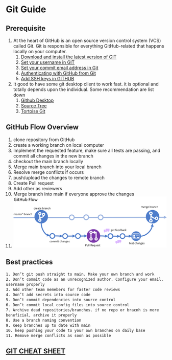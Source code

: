 # Git Guide 
## Prerequisite
1. At the heart of GitHub is an open source version control system (VCS) called Git. Git is responsible for everything GitHub-related that happens locally on your computer. 
   1. [Download and install the latest version of GIT](https://git-scm.com/downloads)
   2. [Set your username in GIT](https://docs.github.com/en/get-started/getting-started-with-git/setting-your-username-in-git)
   3. [Set your commit email address in Git](https://docs.github.com/en/account-and-profile/setting-up-and-managing-your-personal-account-on-github/managing-email-preferences/setting-your-commit-email-address)
   4. [Authenticating with GitHub from Git](https://docs.github.com/en/get-started/quickstart/set-up-git#authenticating-with-github-from-git)
   5. [Add SSH keys in GITHUB](https://docs.github.com/en/authentication/connecting-to-github-with-ssh/about-ssh)
2. It good to have some git desktop client to work fast. it is optional and totally depends upon the individual. Some recommendation are list down
   1. [Github Desktop](https://desktop.github.com/) 
   2. [Source Tree](https://www.sourcetreeapp.com/)
   3. [Tortoise Git](https://tortoisegit.org/)
## GitHub Flow Overview 
   1. clone repository from GitHub 
   2. create a working branch on local computer
   3. Implement the requested feature, make sure all tests are passing, and commit all changes in the new branch
   4. checkout the main branch locally 
   5. Merge main branch into your local branch    
   6. Resolve merge conflicts if occurs
   7. push/upload the changes to remote branch
   8. Create Pull request
   9. Add other as reviewers
   10. Merge branch into main if everyone approve the changes
   11. ![Github Flow](GitHubFlow.PNG)


## Best practices

    1. Don’t git push straight to main. Make your own branch and work 
    2. Don’t commit code as an unrecognized author. Configure your email, username properly
    3. Add other team memebers for faster code reviews
    4. Don’t add secrets into source code
    5. Don’t commit dependencies into source control
    6. Don’t commit local config files into source control 
    7. Archive dead repositories/branches. if no repo or bracnh is more beneficial, archive it properly
    8. Use a branch naming convention
    9. Keep branches up to date with main
    10. keep pushing your code to your own branches on daily base
    11. Remove merge conflicts as soon as possible 

## [GIT CHEAT SHEET](https://education.github.com/git-cheat-sheet-education.pdf) 




